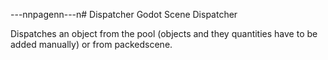 ---nnpagenn---n# Dispatcher
Godot Scene Dispatcher

Dispatches an object from the pool (objects and they quantities have to be added manually) or from packedscene.
